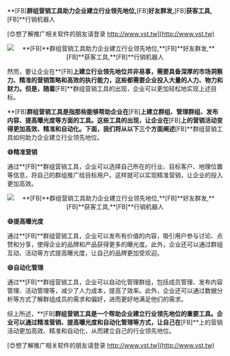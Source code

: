 **[FB]**群组营销工具助力企业建立行业领先地位,**[FB]**好友群发,**[FB]**获客工具,**[FB]**行销机器人

[😍想了解推广相关软件的朋友请登录 http://www.vst.tw](http://www.vst.tw)

 <center><img src="https://vst.tw/MP4/tuiguang/png/5.png" alt="**[FB]**群组营销工具助力企业建立行业领先地位,**[FB]**好友群发,**[FB]**获客工具,**[FB]**行销机器人"></center>

然而，要让企业在**[FB]**上建立行业领先地位并非易事，需要具备深厚的市场洞察力、精准的营销策略和高效的执行能力，这些都需要企业投入大量的人力、物力和财力。但是，随着**[FB]**群组营销工具的出现，企业可以更加轻松地实现上述目标。

**[FB]**群组营销工具是指那些能够帮助企业在**[FB]**上建立群组、管理群组、发布内容、提高曝光度等方面的工具。这些工具的出现，让企业在**[FB]**上的营销活动变得更加高效、精准和自动化。下面，我们将从以下三个方面阐述**[FB]**群组营销工具如何助力企业建立行业领先地位。

**😄精准营销**

通过**[FB]**群组营销工具，企业可以选择自己所在的行业、目标客户、地理位置等信息，将自己的群组推广给目标用户。这样就可以实现精准营销，让企业的投入更加高效。

 <center><img src="https://vst.tw/MP4/tuiguang/png/8.png" alt="**[FB]**群组营销工具助力企业建立行业领先地位,**[FB]**好友群发,**[FB]**获客工具,**[FB]**行销机器人"></center>

**😄提高曝光度**

通过**[FB]**群组营销工具，企业可以发布有价值的内容，吸引用户参与讨论、点赞和分享，使得企业的品牌和产品获得更多的曝光度。此外，企业还可以通过群组互动、活动等方式提高曝光度，让自己的品牌更加受欢迎。

**😄自动化管理**

通过**[FB]**群组营销工具，企业可以自动化管理群组，包括成员管理、发布内容管理、活动管理等，减少了人力成本，提高了效率。此外，企业还可以通过数据分析等方式了解群组成员的需求和偏好，进而更好地满足他们的需求。

综上所述，**[FB]**群组营销工具是一个帮助企业建立行业领先地位的重要工具。企业可以通过精准营销、提高曝光度和自动化管理等方式，让自己在**[FB]**上的营销活动更加高效、精准和自动化，从而建立自己的行业领先地位。

[😍想了解推广相关软件的朋友请登录 http://www.vst.tw](http://www.vst.tw)



